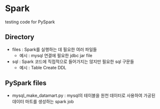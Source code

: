 # Spark
testing code for PySpark

## Directory
- files : Spark를 실행하는 데 필요한 여러 파일들
    - 예시 : mysql 연결에 필요한 jdbc jar file
- sql : Spark 코드에 직접적으로 들어가지는 않지만 필요한 sql 구문들
    - 예시 : Table Create DDL

## PySpark files
- mysql_make_datamart.py : mysql의 테이블을 원천 데이터로 사용하여 가공된 데이터 마트를 생성하는 spark job